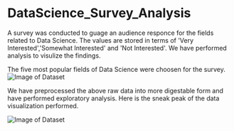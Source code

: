 # DataScience_Survey_Analysis
A survey was conducted to guage an audience responce for the fields related to Data Science. The values are stored in terms of 'Very Interested','Somewhat Interested' and 'Not Interested'. We have performed analysis to visulize the findings.

The five most popular fields of Data Science were choosen for the survey.
![Image of Dataset](https://hmp.me/dbum)

We have preprocessed the above raw data into more digestable form and have performed exploratory analysis. Here is the sneak peak of the data visualization performed.

![Image of Dataset](https://hmp.me/dbul)
